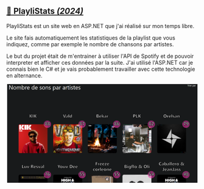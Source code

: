 ## [🎵 PlayliStats *(2024)*](https://github.com/apersis/PlayliStats)

PlayliStats est un site web en ASP.NET que j'ai réalisé sur mon temps libre. 

Le site fais automatiquement les statistiques de la playlist que vous indiquez, comme par exemple le nombre de chansons par artistes.

Le but du projet était de m'entrainer à utiliser l'API de Spotify et de pouvoir interpreter et afficher ces données par la suite. J'ai utilisé l'ASP.NET car je connais bien le C# et je vais probablement travailler avec cette technologie en alternance.

<p align="center">
	<a href="https://github.com/apersis/PlayliStats"><img src="https://github.com/apersis/PlayliStats/blob/main/aspnetcoreapp/miniature.PNG?raw=true" width="500"></a>
</p>